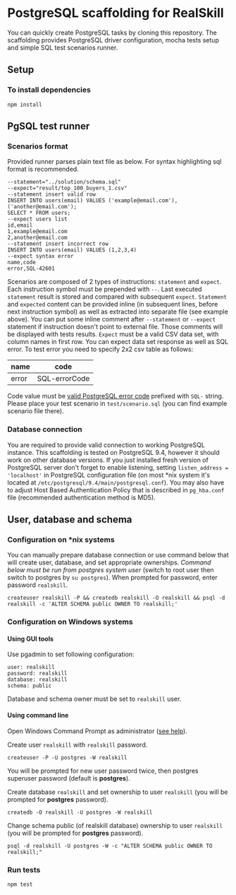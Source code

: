 # PostgreSQL scaffolding for RealSkill

You can quickly create PostgreSQL tasks by cloning this repository. 
The scaffolding provides PostgreSQL driver configuration, mocha tests setup and simple SQL test scenarios runner.

## Setup

### To install dependencies 

```
npm install
```

## PgSQL test runner

### Scenarios format

Provided runner parses plain text file as below. For syntax highlighting sql format is recommended.
 
```
--statement="../solution/schema.sql"
--expect="result/top_100_buyers_1.csv"
--statement insert valid row
INSERT INTO users(email) VALUES ('example@email.com'),('another@email.com');
SELECT * FROM users;
--expect users list
id,email
1,example@email.com
2,another@email.com
--statement insert incorrect row
INSERT INTO users(email) VALUES (1,2,3,4)
--expect syntax error
name,code
error,SQL-42601
```
Scenarios are composed of 2 types of instructions: `statement` and `expect`. Each instruction symbol must be prepended with `--`. Last executed `statement` 
result is stored and compared with subsequent `expect`. `Statement` and `expected` content can be provided inline (in subsequent lines, before next instruction
 symbol) as well as extracted into separate file (see example above). You can put some inline comment after `--statement` or `--expect` statement if 
 instruction doesn't point to external file. Those comments will be displayed with tests results.
 `Expect` must be a valid CSV data set, with column names in first row. You can expect data set response as well as SQL error. To test error you need to 
 specify 2x2 csv table as follows:
 
| name    | code           |
|---------|----------------|
| error   | SQL-errorCode  |

Code value must be [valid PostgreSQL error code](http://www.postgresql.org/docs/9.4/static/errcodes-appendix.html#ERRCODES-TABLE) prefixed with `SQL-` string.
Please place your test scenario in `test/scenario.sql` (you can find example scenario file there).
 
### Database connection

You are required to provide valid connection to working PostgreSQL instance. This scaffolding is tested on PostgreSQL 9.4, however it should work on other 
database versions. 
If you just installed fresh version of PostgreSQL server don't forget to enable listening, setting `listen_address = 'localhost'` in PostgreSQL configuration
 file (on most *nix system it's located at `/etc/postgresql/9.4/main/postgresql.conf`). You may also have to adjust Host Based Authentication Policy that is 
 described in `pg_hba.conf` file (recommended authentication method is MD5).
 
## User, database and schema

### Configuration on *nix systems

You can manually prepare database connection or use command below that will create user, database, and set appropriate ownerships.
*Command below must be run from postgres system user* (switch to root user then switch to postgres by `su postgres`). When prompted for password, enter
 password `realskill`.
```  
createuser realskill -P && createdb realskill -O realskill && psql -d realskill -c 'ALTER SCHEMA public OWNER TO realskill;'
```

### Configuration on Windows systems

#### Using GUI tools
Use pgadmin to set following configuration:
```
user: realskill
password: realskill
database: realskill
schema: public
```
Database and schema owner must be set to `realskill` user.

#### Using command line

Open Windows Command Prompt as administrator ([see help](https://technet.microsoft.com/en-us/library/cc947813.aspx)).

Create user `realskill` with `realskill` password.

```
createuser -P -U postgres -W realskill
```

You will be prompted for new user password twice, then postgres superuser password (default is **postgres**).

Create database `realskill` and set ownership to user `realskill` (you will be prompted for **postgres** password).

```
createdb -O realskill -U postgres -W realskill
```

Change schema public (of realskill database) ownership to user `realskill` (you will be prompted for **postgres** password).

```
psql -d realskill -U postgres -W -c "ALTER SCHEMA public OWNER TO realskill;"
```

### Run tests

    npm test


